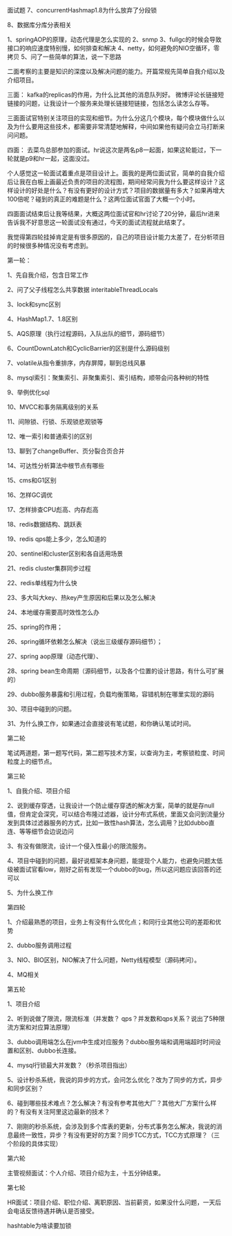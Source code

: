 面试题
7、concurrentHashmap1.8为什么放弃了分段锁

8、数据库分库分表相关


1、springAOP的原理，动态代理是怎么实现的
2、snmp
3、fullgc的时候会导致接口的响应速度特别慢，如何排查和解决
4、netty，如何避免的NIO空循环，零拷贝
5、问了一些简单的算法，说一下思路

二面考察的主要是知识的深度以及解决问题的能力。开篇常规先简单自我介绍以及介绍项目。

三面：
kafka的replicas的作用，为什么比其他的消息队列好。
微博评论长链接短链接的问题，让我设计一个服务来处理长链接短链接，包括怎么读怎么存等。

三面面试官特别关注项目的实现和细节。为什么分这几个模块，每个模块做什么以及为什么要用这些技术，都需要非常清楚地解释，中间如果他有疑问会立马打断来问问题。

四面：
去菜鸟总部参加的面试。hr说这次是两名p8一起面，如果这轮能过，下一轮就是p9和hr一起，这面没过。

个人感觉这一轮面试着重点是项目设计上。面我的是两位面试官，简单的自我介绍后让我在白板上画最近负责的项目的流程图，期间经常问我为什么要这样设计？这样设计的好处是什么？有没有更好的设计方式？项目的数据量有多大？如果再增大100倍呢？碰到的真正的难题是什么？这两位面试官面了大概一个小时。

四面面试结束后让我等结果，大概这两位面试官和hr讨论了20分钟，最后hr进来告诉我不好意思这一轮面试没有通过，今天的面试流程就此结束了。

我觉得第四轮挂掉肯定是有很多原因的，自己的项目设计能力太差了，在分析项目的时候很多种情况没有考虑到。





第一轮：

1、先自我介绍，包含日常工作

2、问了父子线程怎么共享数据 interitableThreadLocals

3、lock和sync区别

4、HashMap1.7、1.8区别

5、AQS原理（执行过程源码，入队出队的细节，源码细节）

6、CountDownLatch和CyclicBarrier的区别是什么源码级别

7、volatile从指令重排序，内存屏障，聊到总线风暴

8、mysql索引：聚集索引、非聚集索引、索引结构，顺带会问各种树的特性

9、举例优化sql

10、MVCC和事务隔离级别的关系

11、间隙锁、行锁、乐观锁悲观锁等

12、唯一索引和普通索引的区别

13、聊到了changeBuffer、页分裂合页合并

14、可达性分析算法中根节点有哪些

15、cms和G1区别

16、怎样GC调优

17、怎样排查CPU彪高、内存彪高

18、redis数据结构、跳跃表

19、redis qps能上多少，怎么知道的

20、sentinel和cluster区别和各自适用场景

21、redis cluster集群同步过程

22、redis单线程为什么快

23、多大叫大key、热key产生原因和后果以及怎么解决

24、本地缓存需要高时效性怎么办

25、spring的作用；

26、spring循环依赖怎么解决（说出三级缓存源码细节）；

27、spring aop原理（动态代理）、

28、spring bean生命周期（源码细节，以及各个位置的设计思路，有什么可扩展的）

29、dubbo服务暴露和引用过程，负载均衡策略，容错机制在哪里实现的源码

30、项目中碰到的问题。

31、为什么换工作，如果通过会直接说有笔试题，和你确认笔试时间。


第二轮

笔试两道题，第一题写代码，第二题写技术方案，以查询为主，考察锁粒度、时间粒度上的细节点。


第三轮

1、自我介绍、项目介绍

2、说到缓存穿透，让我设计一个防止缓存穿透的解决方案，简单的就是存null值，但肯定会深究，可以结合布隆过滤器，设计分布式系统，里面又会问到流量分发到具体过滤器服务的方式，比如一致性hash算法，怎么调用？比如dubbo直连、等等细节会边说边问

3、有没有做限流，设计一个侵入性最小的限流服务。

4、项目中碰到的问题，最好说框架本身问题，能提现个人能力，也避免问题太低级被面试官看low，刚好之前有发现一个dubbo的bug，所以这问题应该回答的还可以

5、为什么换工作


第四轮

1、介绍最熟悉的项目，业务上有没有什么优化点；和同行业其他公司的差距和优势

2、dubbo服务调用过程

3、NIO、BIO区别，NIO解决了什么问题，Netty线程模型（源码拷问）。

4、MQ相关


第五轮

1、项目介绍

2、听到说做了限流，限流标准（并发数？ qps？并发数和qps关系？说出了5种限流方案和对应算法原理）

3、dubbo调用端怎么在jvm中生成对应服务？dubbo服务端和调用端超时时间设置和区别、dubbo长连接。

4、mysql行锁最大并发数？（秒杀项目指出）

5、设计秒杀系统，我说的异步的方式，会问怎么优化？改为了同步的方式，异步和同步区别？

6、碰到哪些技术难点？怎么解决？有没有参考其他大厂？其他大厂方案什么样的？有没有关注阿里这边最新的技术？

7、刚刚的秒杀系统，会涉及到多个库表的更新，分布式事务怎么解决，我说的消息最终一致性，异步？有没有更好的方案？同步TCC方式，TCC方式原理？（三个阶段的具体实现）


第六轮

主管视频面试：个人介绍、项目介绍为主，十五分钟结束。


第七轮

HR面试：项目介绍、职位介绍、离职原因、当前薪资，如果没什么问题，一天后会电话反馈待遇并确认是否接受。



hashtable为啥读要加锁